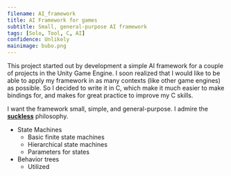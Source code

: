 ```yaml
---
filename: AI_framework
title: AI Framework for games
subtitle: Small, general-purpose AI framework
tags: [Solo, Tool, C, AI]
confidence: Unlikely
mainimage: bubo.png
---
```


This project started out by development a simple AI framework for a couple of projects in the Unity Game Engine. I soon realized that I would like to be able to apply my framework in as many contexts (like other game engines) as possible. So I decided to write it in C, which make it much easier to make bindings for, and makes for great practice to improve my C skills.

I want the framework small, simple, and general-purpose. I admire the __[suckless](https://suckless.org/)__ philosophy.

- State Machines
	- Basic finite state machines
	- Hierarchical state machines
	- Parameters for states
- Behavior trees
	- Utilized

